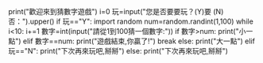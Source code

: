 print("歡迎來到猜數字遊戲")
i=0
玩=input("您是否要要玩？(Y)要 (N)否：").upper()
if 玩=="Y":
    import random
    num=random.randint(1,100)
    while i<10:
        i+=1
        數字=int(input("請從1到100猜一個數字:"))
        if 數字>num:
            print("小一點")
        elif 數字==num:
            print("遊戲結束,你贏了!")
            break
        else:
            print("大一點")
elif 玩=="N":
    print("下次再來玩吧,掰掰")
else:
    print("下次再來玩吧,掰掰")
